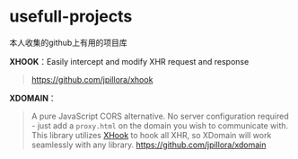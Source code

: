 usefull-projects
================

本人收集的github上有用的项目库

**XHOOK**：Easily intercept and modify XHR request and response

> https://github.com/jpillora/xhook

**XDOMAIN**：
> A pure JavaScript CORS alternative. No server configuration required - 
> just add a `proxy.html` on the domain you wish to communicate with. This
> library utilizes [XHook](http://jpillora.com/xhook) to hook all XHR, so XDomain
> will work seamlessly with any library.
> https://github.com/jpillora/xdomain
